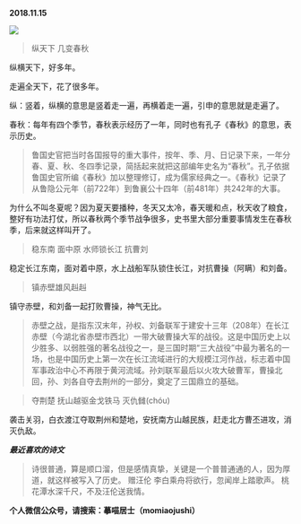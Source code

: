 
          
            
**2018.11.15**



![](//upload-images.jianshu.io/upload_images/51001-3ac85028d21017ed.jpeg)



>纵天下 几变春秋



纵横天下，好多年。

走遍全天下，花了很多年。

纵：竖着，纵横的意思是竖着走一遍，再横着走一遍，引申的意思就是走遍了。

春秋：每年有四个季节，春秋表示经历了一年，同时也有孔子《春秋》的意思，表示历史。
>鲁国史官把当时各国报导的重大事件，按年、季、月、日记录下来，一年分春、夏、秋、冬四季记录，简括起来就把这部编年史名为“春秋”。孔子依据鲁国史官所编《春秋》加以整理修订，成为儒家经典之一。《春秋》记录了从鲁隐公元年（前722年）到鲁襄公十四年（前481年）共242年的大事。



为什么不叫冬夏呢？因为夏天要播种，冬天又太冷，春天暖和点，秋天收了粮食，整好有功法打仗，所以春秋两个季节战争很多，史书里大部分重要事情发生在春秋季，后来就这样叫开了。
>稳东南 面中原 水师锁长江 抗曹刘



稳定长江东南，面对着中原，水上战船军队锁住长江，对抗曹操（阿瞒）和刘备。
>镇赤壁雄风赳赳



镇守赤壁，和刘备一起打败曹操，神气无比。
>赤壁之战，是指东汉末年，孙权、刘备联军于建安十三年（208年）在长江赤壁（今湖北省赤壁市西北）一带大破曹操大军的战役。这是中国历史上以少胜多、以弱胜强的著名战役之一，是三国时期“三大战役”中最为著名的一场，也是中国历史上第一次在长江流域进行的大规模江河作战，标志着中国军事政治中心不再限于黄河流域。孙刘联军最后以火攻大破曹军，曹操北回，孙、刘各自夺去荆州的一部分，奠定了三国鼎立的基础。


>夺荆楚 抚山越驱金戈铁马 灭仇雠(chóu)



袭击关羽，白衣渡江夺取荆州和楚地，安抚南方山越民族，赶走北方曹丕进攻，消灭仇敌。


***最近喜欢的诗文***
>诗很普通，算是顺口溜，但是感情真挚，关键是一个普普通通的人，因为厚道，就这样被写入了历史。
赠汪伦
李白乘舟将欲行，忽闻岸上踏歌声。
桃花潭水深千尺，不及汪伦送我情。




**个人微信公众号，请搜索：摹喵居士（momiaojushi）**

          
        
